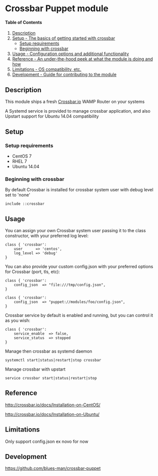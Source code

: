 # Crossbar Puppet module

#### Table of Contents

1. [Description](#description)
1. [Setup - The basics of getting started with crossbar](#setup)
    * [Setup requirements](#setup-requirements)
    * [Beginning with crossbar](#beginning-with-crossbar)
1. [Usage - Configuration options and additional functionality](#usage)
1. [Reference - An under-the-hood peek at what the module is doing and how](#reference)
1. [Limitations - OS compatibility, etc.](#limitations)
1. [Development - Guide for contributing to the module](#development)

## Description

This module ships a fresh [Crossbar.io](http://crossbar.io/) WAMP Router on your systems

A Systemd service is provided to manage crossbar application, and also Upstart support
for Ubuntu 14.04 compatibility

## Setup


### Setup requirements

* CentOS 7
* RHEL 7
* Ubuntu 14.04

### Beginning with crossbar

By default Crossbar is installed for crossbar system user with debug level set to 'none'

```
include ::crossbar

```

## Usage

You can assign your own Crossbar system user passing it to the class constructor, with
your preferred log level:

```
class { 'crossbar': 
    user      => 'centos',
    log_level => 'debug'
}
```

You can also provide your custom config.json with your preferred options for Crossbar (port, tls, etc):

```
class { 'crossbar': 
    config_json  => "file:///tmp/config.json",
}
```

```
class { 'crossbar': 
    config_json  => "puppet://modules/foo/config.json",
}
```

Crossbar service by default is enabled and running, but you can control it as you wish:

```
class { 'crossbar': 
    service_enable  => false,
    service_status  => stopped
}
```

Manage then crossbar as systemd daemon

```
systemctl start|status|restart|stop crossbar
```

Manage crossbar with upstart

```
service crossbar start|status|restart|stop
```

## Reference

http://crossbar.io/docs/Installation-on-CentOS/

http://crossbar.io/docs/Installation-on-Ubuntu/

## Limitations

Only support config.json ex novo for now

## Development

https://github.com/blues-man/crossbar-puppet
